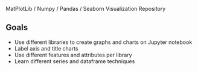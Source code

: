 MatPlotLib / Numpy / Pandas / Seaborn Visualization Repository

## Goals
- Use different libraries to create graphs and charts on Jupyter notebook
- Label axis and title charts
- Use different features and attributes per library
- Learn different series and dataframe techniques